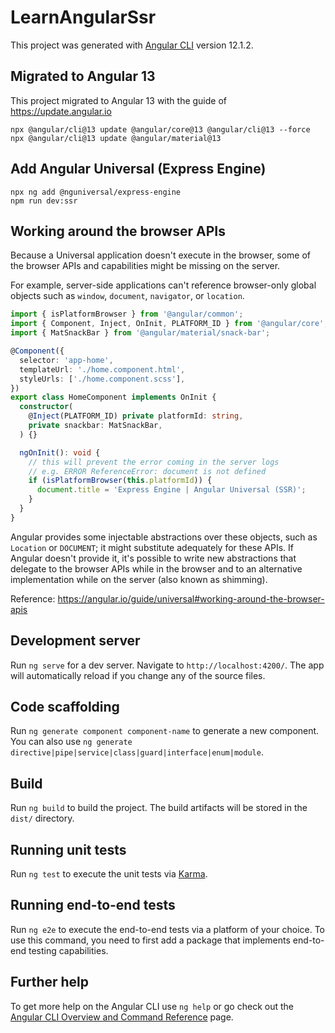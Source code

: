 # LearnAngularSsr

This project was generated with [Angular CLI](https://github.com/angular/angular-cli) version 12.1.2.

## Migrated to Angular 13

This project migrated to Angular 13 with the guide of https://update.angular.io

```
npx @angular/cli@13 update @angular/core@13 @angular/cli@13 --force
npx @angular/cli@13 update @angular/material@13
```

## Add Angular Universal (Express Engine)

```
npx ng add @nguniversal/express-engine
npm run dev:ssr
```

## Working around the browser APIs

Because a Universal application doesn't execute in the browser, some of the browser APIs and capabilities might be missing on the server.

For example, server-side applications can't reference browser-only global objects such as `window`, `document`, `navigator`, or `location`.

```ts
import { isPlatformBrowser } from '@angular/common';
import { Component, Inject, OnInit, PLATFORM_ID } from '@angular/core';
import { MatSnackBar } from '@angular/material/snack-bar';

@Component({
  selector: 'app-home',
  templateUrl: './home.component.html',
  styleUrls: ['./home.component.scss'],
})
export class HomeComponent implements OnInit {
  constructor(
    @Inject(PLATFORM_ID) private platformId: string,
    private snackbar: MatSnackBar,
  ) {}

  ngOnInit(): void {
    // this will prevent the error coming in the server logs
    // e.g. ERROR ReferenceError: document is not defined
    if (isPlatformBrowser(this.platformId)) {
      document.title = 'Express Engine | Angular Universal (SSR)';
    }
  }
}
```

Angular provides some injectable abstractions over these objects, such as `Location` or `DOCUMENT`; it might substitute adequately for these APIs. If Angular doesn't provide it, it's possible to write new abstractions that delegate to the browser APIs while in the browser and to an alternative implementation while on the server (also known as shimming).

Reference: https://angular.io/guide/universal#working-around-the-browser-apis

## Development server

Run `ng serve` for a dev server. Navigate to `http://localhost:4200/`. The app will automatically reload if you change any of the source files.

## Code scaffolding

Run `ng generate component component-name` to generate a new component. You can also use `ng generate directive|pipe|service|class|guard|interface|enum|module`.

## Build

Run `ng build` to build the project. The build artifacts will be stored in the `dist/` directory.

## Running unit tests

Run `ng test` to execute the unit tests via [Karma](https://karma-runner.github.io).

## Running end-to-end tests

Run `ng e2e` to execute the end-to-end tests via a platform of your choice. To use this command, you need to first add a package that implements end-to-end testing capabilities.

## Further help

To get more help on the Angular CLI use `ng help` or go check out the [Angular CLI Overview and Command Reference](https://angular.io/cli) page.
